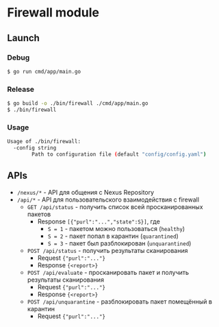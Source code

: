 # Firewall module

## Launch
### Debug
```bash
$ go run cmd/app/main.go
```

### Release
```bash
$ go build -o ./bin/firewall ./cmd/app/main.go
$ ./bin/firewall
```

### Usage
```bash
Usage of ./bin/firewall:
  -config string
        Path to configuration file (default "config/config.yaml")
```

## APIs
* `/nexus/*` - API для общения с Nexus Repository
* `/api/*` - API для пользовательского взаимодействия с firewall
    - `GET /api/status` - получить список всей просканированных пакетов
        - Response `[{"purl":"...","state":S}]`, где 
            - `S = 1` - пакетом можно пользоваться (`healthy`)
            - `S = 2` - пакет попал в карантин (`quarantined`)
            - `S = 3` - пакет был разблокирован (`unquarantined`)
    - `POST /api/status` - получить результаты сканирования
        - Request `{"purl":"..."}`
        - Response `{<report>}`
    - `POST /api/evaluate` - просканировать пакет и получить результаты сканирования
        - Request `{"purl":"..."}`
        - Response `{<report>}`
    - `POST /api/unquarantine` - разблокировать пакет помещённый в карантин
        - Request `{"purl":"..."}`
